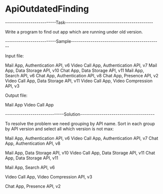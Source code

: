 # ApiOutdatedFinding

--------------------------Task---------------------------------------------

Write a program to find out app which are running under old version.

--------------------------Sample----------------------------------------------

Input file: 

Mail App, Authentication API, v6
Video Call App, Authentication API, v7
Mail App, Data Storage API, v10
Chat App, Data Storage API, v11
Mail App, Search API, v6
Chat App, Authentication API, v8
Chat App, Presence API, v2
Video Call App, Data Storage API, v11
Video Call App, Video Compression API, v3


Output file: 
 
Mail App
Video Call App

------------------------------Solution--------------------------------------

To resolve the problem we need grouping by API name. Sort in each group by API version and select all which version is not max:

Mail App, Authentication API, v6
Video Call App, Authentication API, v7
Chat App, Authentication API, v8

Mail App, Data Storage API, v10
Video Call App, Data Storage API, v11
Chat App, Data Storage API, v11

Mail App, Search API, v6

Video Call App, Video Compression API, v3

Chat App, Presence API, v2
